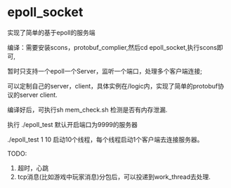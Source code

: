 # epoll_socket
实现了简单的基于epoll的服务端

编译：需要安装scons，protobuf_complier,然后cd epoll_socket,执行scons即可,

暂时只支持一个epoll一个Server，监听一个端口，处理多个客户端连接;

可以定制自己的server，client，具体实例在/logic内，实现了简单的protobuf协议的server client.

编译好后，可执行sh mem_check.sh 检测是否有内存泄漏.

执行 ./epoll_test 默认开启端口为9999的服务器

./epoll_test 1 10 启动10个线程，每个线程启动1个客户端去连接服务器。

TODO:

1. 超时，心跳
2. tcp消息(比如游戏中玩家消息)分包后，可以投递到work_thread去处理. 
